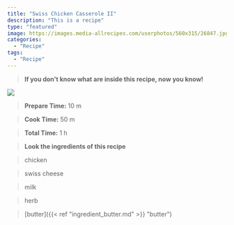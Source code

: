```yaml
---
title: "Swiss Chicken Casserole II"
description: "This is a recipe"
type: "featured"
image: https://images.media-allrecipes.com/userphotos/560x315/26847.jpg
categories: 
  - "Recipe"
tags: 
  - "Recipe"
---
```



>**If you don't know what are inside this recipe, now you know!**

![](../images/Recipes-Banner.jpg)
> **Prepare Time:** 10 m


> **Cook Time:** 50 m


> **Total Time:** 1 h

> **Look the ingredients of this recipe**

> chicken

> swiss cheese

> milk

> herb

> [butter]({{< ref "ingredient_butter.md" >}} "butter")

